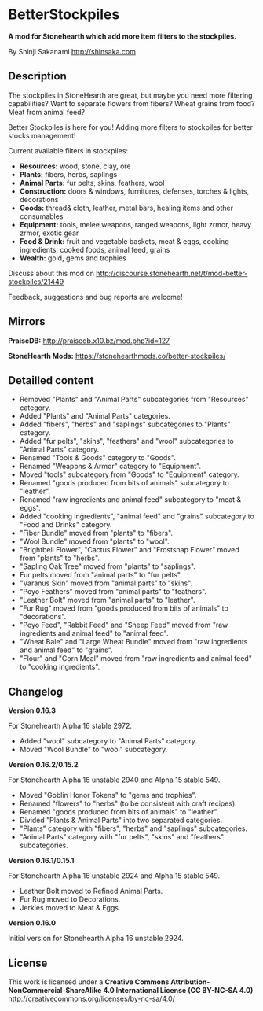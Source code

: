 # BetterStockpiles
**A mod for Stonehearth which add more item filters to the stockpiles.**

By Shinji Sakanami http://shinsaka.com

## Description

The stockpiles in StoneHearth are great, but maybe you need more filtering capabilities? Want to separate flowers from fibers? Wheat grains from food? Meat from animal feed?

Better Stockpiles is here for you! Adding more filters to stockpiles for better stocks management!

Current available filters in stockpiles:

* **Resources:** wood, stone, clay, ore
* **Plants:** fibers, herbs, saplings
* **Animal Parts:** fur pelts, skins, feathers, wool
* **Construction:** doors & windows, furnitures, defenses, torches & lights, decorations
* **Goods:** thread& cloth, leather, metal bars, healing items and other consumables
* **Equipment:** tools, melee weapons, ranged weapons, light zrmor, heavy zrmor, exotic gear
* **Food & Drink:** fruit and vegetable baskets, meat & eggs, cooking ingredients, cooked foods, animal feed, grains
* **Wealth:** gold, gems and trophies

Discuss about this mod on http://discourse.stonehearth.net/t/mod-better-stockpiles/21449

Feedback, suggestions and bug reports are welcome!

## Mirrors

**PraiseDB:** http://praisedb.x10.bz/mod.php?id=127

**StoneHearth Mods:** https://stonehearthmods.co/better-stockpiles/

## Detailled content

* Removed "Plants" and "Animal Parts" subcategories from "Resources" category.
* Added "Plants" and "Animal Parts" categories.
* Added "fibers", "herbs" and "saplings" subcategories to "Plants" category.
* Added "fur pelts", "skins", "feathers" and "wool" subcategories to "Animal Parts" category.
* Renamed "Tools & Goods" category to "Goods".
* Renamed "Weapons & Armor" category to "Equipment".
* Moved "tools" subcategory from "Goods" to "Equipment" category.
* Renamed "goods produced from bits of animals" subcategory to "leather".
* Renamed "raw ingredients and animal feed" subcategory to "meat & eggs".
* Added "cooking ingredients", "animal feed" and "grains" subcategory to "Food and Drinks" category.
* "Fiber Bundle" moved from "plants" to "fibers".
* "Wool Bundle" moved from "plants" to "wool".
* "Brightbell Flower", "Cactus Flower" and "Frostsnap Flower" moved from "plants" to "herbs".
* "Sapling Oak Tree" moved from "plants" to "saplings".
* Fur pelts moved from "animal parts" to "fur pelts".
* "Varanus Skin" moved from "animal parts" to "skins".
* "Poyo Feathers" moved from "animal parts" to "feathers".
* "Leather Bolt" moved from "animal parts" to "leather".
* "Fur Rug" moved from "goods produced from bits of animals" to "decorations".
* "Poyo Feed", "Rabbit Feed" and "Sheep Feed" moved from "raw ingredients and animal feed" to "animal feed".
* "Wheat Bale" and "Large Wheat Bundle" moved from "raw ingredients and animal feed" to "grains".
* "Flour" and "Corn Meal" moved from "raw ingredients and animal feed" to "cooking ingredients".

## Changelog

**Version 0.16.3**

For Stonehearth Alpha 16 stable 2972.

* Added "wool" subcategory to "Animal Parts" category.
* Moved "Wool Bundle" to "wool" subcategory.

**Version 0.16.2/0.15.2**

For Stonehearth Alpha 16 unstable 2940 and Alpha 15 stable 549.

* Moved "Goblin Honor Tokens" to "gems and trophies".
* Renamed "flowers" to "herbs" (to be consistent with craft recipes).
* Renamed "goods produced from bits of animals" to "leather".
* Divided "Plants & Animal Parts" into two separated categories.
* "Plants" category with "fibers", "herbs" and "saplings" subcategories.
* "Animal Parts" category with "fur pelts", "skins" and "feathers" subcategories.

**Version 0.16.1/0.15.1**

For Stonehearth Alpha 16 unstable 2924 and Alpha 15 stable 549.

* Leather Bolt moved to Refined Animal Parts.
* Fur Rug moved to Decorations.
* Jerkies moved to Meat & Eggs.

**Version 0.16.0**

Initial version for Stonehearth Alpha 16 unstable 2924.

## License

This work is licensed under a **Creative Commons Attribution-NonCommercial-ShareAlike 4.0 International License (CC BY-NC-SA 4.0)** http://creativecommons.org/licenses/by-nc-sa/4.0/
